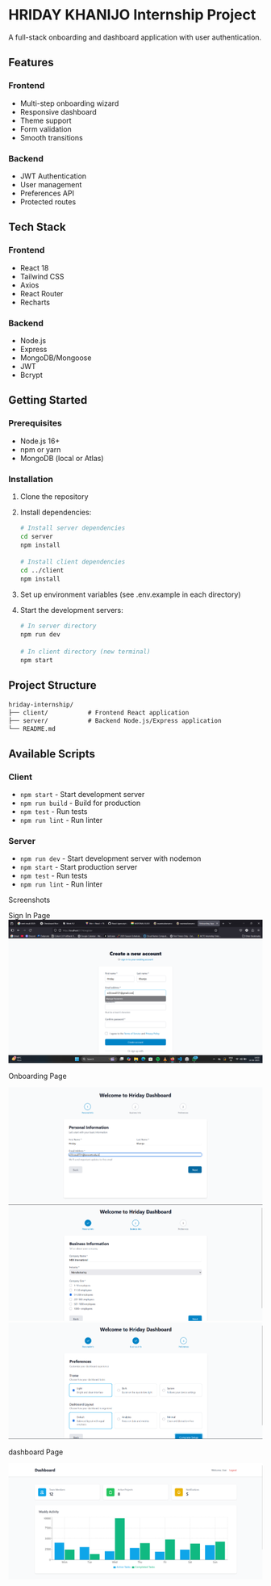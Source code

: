 # HRIDAY KHANIJO Internship Project

A full-stack onboarding and dashboard application with user authentication.

## Features

### Frontend
- Multi-step onboarding wizard
- Responsive dashboard
- Theme support
- Form validation
- Smooth transitions

### Backend
- JWT Authentication
- User management
- Preferences API
- Protected routes

## Tech Stack

### Frontend
- React 18
- Tailwind CSS
- Axios
- React Router
- Recharts

### Backend
- Node.js
- Express
- MongoDB/Mongoose
- JWT
- Bcrypt

## Getting Started

### Prerequisites
- Node.js 16+
- npm or yarn
- MongoDB (local or Atlas)

### Installation

1. Clone the repository
2. Install dependencies:
   ```bash
   # Install server dependencies
   cd server
   npm install
   
   # Install client dependencies
   cd ../client
   npm install
   ```

3. Set up environment variables (see .env.example in each directory)

4. Start the development servers:
   ```bash
   # In server directory
   npm run dev
   
   # In client directory (new terminal)
   npm start
   ```

## Project Structure

```
hriday-internship/
├── client/           # Frontend React application
├── server/           # Backend Node.js/Express application
└── README.md
```

## Available Scripts

### Client
- `npm start` - Start development server
- `npm run build` - Build for production
- `npm test` - Run tests
- `npm run lint` - Run linter

### Server
- `npm run dev` - Start development server with nodemon
- `npm start` - Start production server
- `npm test` - Run tests
- `npm run lint` - Run linter


Screenshots

Sign In Page
![Sign in Screenshot](./logs/src/1.png)

Onboarding Page

![Onboard Screenshot](./logs/src/2.png)
![Onboard Screenshot](./logs/src/3.png)
![Onboard Screenshot](./logs/src/4.png)

dashboard Page

![Dashboard Screenshot](./logs/src/5.png)


